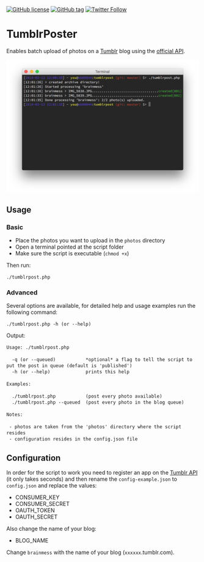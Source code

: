 [![GitHub license](https://img.shields.io/github/license/saeros/xcode-plugin-updater.svg)](https://github.com/saeros/tumblrpost/blob/master/LICENSE) [![GitHub tag](https://img.shields.io/github/tag/saeros/xcode-plugin-updater.svg)](https://github.com/saeros/tumblrpost/releases) [![Twitter Follow](https://img.shields.io/twitter/follow/saeros01.svg?style=social)](https://twitter.com/saeros01)


# TumblrPoster

Enables batch upload of photos on a [Tumblr](http://www.tumblr.com/) blog using the [official API](http://www.tumblr.com/api/).

![console](assets/console.png)


## Usage

### Basic

* Place the photos you want to upload in the `photos` directory
* Open a terminal pointed at the script folder
* Make sure the script is executable (`chmod +x`)

Then run:

	./tumblrpost.php

### Advanced
Several options are available, for detailed help and usage examples run the following command:

	./tumblrpost.php -h (or --help)
	
Output:

	Usage: ./tumblrpost.php

	  -q (or --queued)           *optional* a flag to tell the script to put the post in queue (default is 'published')
	  -h (or --help)             prints this help
	
	Examples:
	
	  ./tumblrpost.php           (post every photo available)
	  ./tumblrpost.php --queued  (post every photo in the blog queue)
	
	Notes:
	
	 - photos are taken from the 'photos' directory where the script resides
	 - configuration resides in the config.json file


## Configuration

In order for the script to work you need to register an app on the [Tumblr API](http://www.tumblr.com/oauth/apps) (it only takes seconds) and then rename the `config-example.json` to `config.json` and replace the values:

* CONSUMER_KEY
* CONSUMER_SECRET
* OAUTH_TOKEN
* OAUTH_SECRET

Also change the name of your blog:

* BLOG_NAME
	
Change `brainmess` with the name of your blog (`xxxxxx`.tumblr.com).